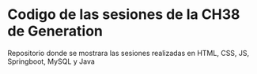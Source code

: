# Codigo de las sesiones de la CH38 de Generation
Repositorio donde se mostrara las sesiones realizadas en HTML, CSS, JS, Springboot, MySQL y Java
